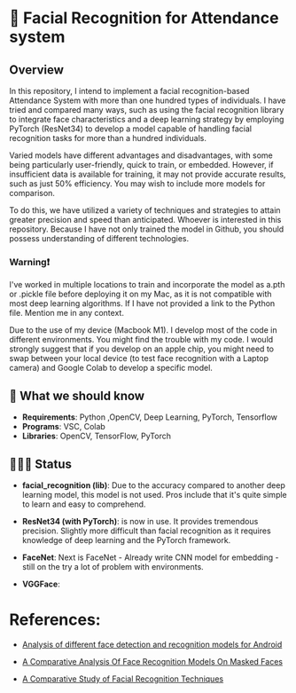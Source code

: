 # 🙈 Facial Recognition for Attendance system

## Overview
In this repository, I intend to implement a facial recognition-based Attendance System with more than one hundred types of individuals. I have tried and compared many ways, such as using the facial recognition library to integrate face characteristics and a deep learning strategy by employing PyTorch (ResNet34) to develop a model capable of handling facial recognition tasks for more than a hundred individuals.

Varied models have different advantages and disadvantages, with some being particularly user-friendly, quick to train, or embedded. However, if insufficient data is available for training, it may not provide accurate results, such as just 50% efficiency. You may wish to include more models for comparison.

To do this, we have utilized a variety of techniques and strategies to attain greater precision and speed than anticipated. Whoever is interested in this repository. Because I have not only trained the model in Github, you should possess understanding of different technologies.

### **Warning❗️** 
I've worked in multiple locations to train and incorporate the model as a.pth or .pickle file before deploying it on my Mac, as it is not compatible with most deep learning algorithms. If I have not provided a link to the Python file. Mention me in any context.

Due to the use of my device (Macbook M1). I develop most of the code in different environments. You might find the trouble with my code. I would strongly suggest that if you develop on an apple chip, you might need to swap between your local device (to test face recognition with a Laptop camera) and Google Colab to develop a specific model.



## 🧠 What we should know
- **Requirements**: Python ,OpenCV, Deep Learning, PyTorch, Tensorflow
- **Programs**: VSC, Colab
- **Libraries**: OpenCV, TensorFlow, PyTorch 

## 👩🏼‍💻 Status
- **facial_recognition (lib)**: Due to the accuracy compared to another deep learning model, this model is not used. Pros include that it's quite simple to learn and easy to comprehend.

- **ResNet34 (with PyTorch)**: is now in use. It provides tremendous precision. Slightly more difficult than facial recognition as it requires knowledge of deep learning and the PyTorch framework.

- **FaceNet**: Next is FaceNet - Already write CNN model for embedding - still on the try a lot of problem with environments.

- **VGGFace**: 

# References:
- [Analysis of different face detection and
recognition models for Android ](https://www.diva-portal.org/smash/get/diva2:1574943/FULLTEXT01.pdf)

- [A Comparative Analysis Of Face Recognition
Models On Masked Faces](https://www.ijstr.org/final-print/oct2020/A-Comparative-Analysis-Of-Face-Recognition-Models-On-Masked-Faces.pdf)

- [A Comparative Study of Facial Recognition Techniques](https://www.diva-portal.org/smash/get/diva2:1327708/FULLTEXT01.pdf)